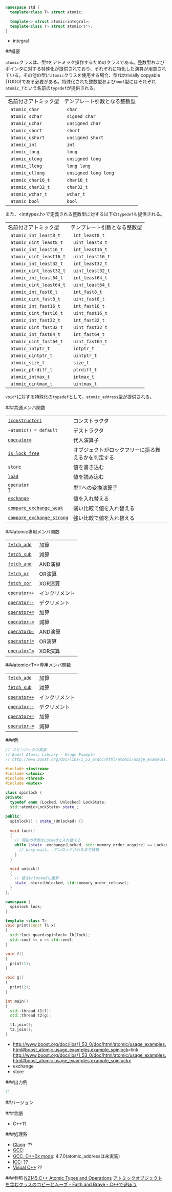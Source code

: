 ```cpp
namespace std {
  template<class T> struct atomic;

  template<> struct atomic<integral>;
  template<class T> struct atomic<T*>;
}
```
* integral<italic>

##概要

<code>atomic</code>クラスは、型<code>T</code>をアトミック操作するためのクラスである。整数型およびポインタに対する特殊化が提供されており、それぞれに特化した演算が用意されている。その他の型に<code>atomic</code>クラスを使用する場合、型<code>T</code>はtrivially copyable (TODO)である必要がある。特殊化された整数型および<code>bool</code>型にはそれぞれ<code>atomic_T</code>という名前の<code>typedef</code>が提供される。

| | |
|-----------------------------|--------------------------------|
| 名前付きアトミック型 | テンプレート引数となる整数型 |
|<code> atomic_char</code> |<code> char</code> |
|<code> atomic_schar</code> |<code> signed char</code> |
|<code> atomic_uchar</code> |<code> unsigned char</code> |
|<code> atomic_short</code> |<code> short</code> |
|<code> atomic_ushort</code> |<code> unsigned short</code> |
|<code> atomic_int</code> |<code> int</code> |
|<code> atomic_long</code> |<code> long</code> |
|<code> atomic_ulong</code> |<code> unsigned long</code> |
|<code> atomic_llong</code> |<code> long long</code> |
|<code> atomic_ullong</code> |<code> unsigned long long</code> |
|<code> atomic_char16_t</code> |<code> char16_t</code> |
|<code> atomic_char32_t</code> |<code> char32_t</code> |
|<code> atomic_wchar_t</code> |<code> wchar_t</code> |
|<code> atomic_bool</code> |<code> bool</code> |
また、<inttypes.h>で定義される整数型に対する以下の<code>typedef</code>も提供される。

| | |
|-----------------------------------|----------------------------|
| 名前付きアトミック型 | テンプレート引数となる整数型 |
|<code> atomic_int_least8_t</code> |<code> int_least8_t</code> |
|<code> atomic_uint_least8_t</code> |<code> uint_least8_t</code> |
|<code> atomic_int_least16_t</code> |<code> int_least16_t</code> |
|<code> atomic_uint_least16_t</code> |<code> uint_least16_t</code> |
|<code> atomic_int_least32_t</code> |<code> int_least32_t</code> |
|<code> atomic_uint_least32_t</code> |<code> uint_least32_t</code> |
|<code> atomic_int_least64_t</code> |<code> int_least64_t</code> |
|<code> atomic_uint_least64_t</code> |<code> uint_least64_t</code> |
|<code> atomic_int_fast8_t</code> |<code> int_fast8_t</code> |
|<code> atomic_uint_fast8_t</code> |<code> uint_fast8_t</code> |
|<code> atomic_int_fast16_t</code> |<code> int_fast16_t</code> |
|<code> atomic_uint_fast16_t</code> |<code> uint_fast16_t</code> |
|<code> atomic_int_fast32_t</code> |<code> int_fast32_t</code> |
|<code> atomic_uint_fast32_t</code> |<code> uint_fast32_t</code> |
|<code> atomic_int_fast64_t</code> |<code> int_fast64_t</code> |
|<code> atomic_uint_fast64_t</code> |<code> uint_fast64_t</code> |
|<code> atomic_intptr_t</code> |<code> intptr_t</code> |
|<code> atomic_uintptr_t</code> |<code> uintptr_t</code> |
|<code> atomic_size_t</code> |<code> size_t</code> |
|<code> atomic_ptrdiff_t</code> |<code> ptrdiff_t</code> |
|<code> atomic_intmax_t</code> |<code> intmax_t</code> |
|<code> atomic_uintmax_t</code> |<code> uintmax_t</code> |
<code>void*</code>に対する特殊化の<code>typedef</code>として、<code>atomic_address</code>型が提供される。

###共通メンバ関数

| | |
|------------------------------------------------------------------------------------------------------------------------------------------|--------------------------|
| <code>[(constructor)](https://sites.google.com/site/cpprefjp/reference/atomic/atomic/atomic)</code> | コンストラクタ |
| <code>~atomic() = default</code> | デストラクタ |
| <code>[operator=](https://sites.google.com/site/cpprefjp/reference/atomic/atomic/op_assign)</code> | 代入演算子 |
| <code>[is_lock_free](https://sites.google.com/site/cpprefjp/reference/atomic/atomic/is_lock_free)</code> | オブジェクトがロックフリーに振る舞えるかを判定する |
| <code>[store](https://sites.google.com/site/cpprefjp/reference/atomic/atomic/store)</code> | 値を書き込む |
| <code>[load](https://sites.google.com/site/cpprefjp/reference/atomic/atomic/load)</code> | 値を読み込む |
| <code>[operator T](https://sites.google.com/site/cpprefjp/reference/atomic/atomic/op_t)</code> | 型Tへの変換演算子 |
| <code>[exchange](https://sites.google.com/site/cpprefjp/reference/atomic/atomic/exchange)</code> | 値を入れ替える |
| <code>[compare_exchange_weak](https://sites.google.com/site/cpprefjp/reference/atomic/atomic/compare_exchange_weak)</code> | 弱い比較で値を入れ替える |
| <code>[compare_exchange_strong](https://sites.google.com/site/cpprefjp/reference/atomic/atomic/compare_exchange_strong)</code> | 強い比較で値を入れ替える |

###atomic<integral>専用メンバ関数

| | |
|---------------------------------------------------------------------------------------------------------------------|--------|
| <code>[fetch_add](https://sites.google.com/site/cpprefjp/reference/atomic/atomic/fetch_add)</code> | 加算 |
| <code>[fetch_sub](https://sites.google.com/site/cpprefjp/reference/atomic/atomic/fetch_sub)</code> | 減算 |
| <code>[fetch_and](https://sites.google.com/site/cpprefjp/reference/atomic/atomic/fetch_and)</code> | AND演算 |
| <code>[fetch_or](https://sites.google.com/site/cpprefjp/reference/atomic/atomic/fetch_or)</code> | OR演算 |
| <code>[fetch_xor](https://sites.google.com/site/cpprefjp/reference/atomic/atomic/fetch_xor)</code> | XOR演算 |
| <code>[operator++](https://sites.google.com/site/cpprefjp/reference/atomic/atomic/op_increment)</code> | インクリメント |
| <code>[operator--](https://sites.google.com/site/cpprefjp/reference/atomic/atomic/op_decrement)</code> | デクリメント |
| <code>[operator+=](https://sites.google.com/site/cpprefjp/reference/atomic/atomic/op_plus_assign)</code> | 加算 |
| <code>[operator-=](https://sites.google.com/site/cpprefjp/reference/atomic/atomic/op_minus_assign)</code> | 減算 |
| <code>[operator&=](https://sites.google.com/site/cpprefjp/reference/atomic/atomic/op_and_assign)</code> | AND演算 |
| <code>[operator&#x7C;=](https://sites.google.com/site/cpprefjp/reference/atomic/atomic/op_or_assign)</code> | OR演算 |
| <code>[operator^=](https://sites.google.com/site/cpprefjp/reference/atomic/atomic/op_xor_assign)</code> | XOR演算 |

###atomic<T*>専用メンバ関数

| | |
|---------------------------------------------------------------------------------------------------------------------|--------|
| <code>[fetch_add](https://sites.google.com/site/cpprefjp/reference/atomic/atomic/fetch_add)</code> | 加算 |
| <code>[fetch_sub](https://sites.google.com/site/cpprefjp/reference/atomic/atomic/fetch_sub)</code> | 減算 |
| <code>[operator++](https://sites.google.com/site/cpprefjp/reference/atomic/atomic/op_increment)</code> | インクリメント |
| <code>[operator--](https://sites.google.com/site/cpprefjp/reference/atomic/atomic/op_decrement)</code> | デクリメント |
| <code>[operator+=](https://sites.google.com/site/cpprefjp/reference/atomic/atomic/op_plus_assign)</code> | 加算 |
| <code>[operator-=](https://sites.google.com/site/cpprefjp/reference/atomic/atomic/op_minus_assign)</code> | 減算 |

###例

```cpp
// スピンロックの実装
// Boost Atomic Library - Usage Example
// http://www.boost.org/doc/libs/1_53_0/doc/html/atomic/usage_examples.html#boost_atomic.usage_examples.example_spinlock

#include <iostream>
#include <atomic>
#include <thread>
#include <mutex>
 
class spinlock {
private:
  typedef enum {Locked, Unlocked} LockState;
  std::atomic<LockState> state_;

public:
  spinlock() : state_(Unlocked) {}
  
  void lock()
  {
    // 現在の状態をLockedと入れ替える
    while (state_.exchange(Locked, std::memory_order_acquire) == Locked) {
      // busy-wait...アンロックされるまで待機
    }
  }

  void unlock()
  {
    // 値をUnlockedに更新
    state_.store(Unlocked, std::memory_order_release);
  }
};

namespace {
  spinlock lock;
}

template <class T>
void print(const T& x)
{
  std::lock_guard<spinlock> lk(lock);
  std::cout << x << std::endl;
}

void f()
{
  print(1);
}

void g()
{
  print(2);
}

int main()
{
  std::thread t1(f);
  std::thread t2(g);

  t1.join();
  t2.join();
}
```
* http://www.boost.org/doc/libs/1_53_0/doc/html/atomic/usage_examples.html#boost_atomic.usage_examples.example_spinlock<link http://www.boost.org/doc/libs/1_53_0/doc/html/atomic/usage_examples.html#boost_atomic.usage_examples.example_spinlock>
* exchange<color ff0000>
* store<color ff0000>

###出力例
```cpp
21
```

##バージョン

###言語

- C++11

###処理系

- [Clang](https://sites.google.com/site/cpprefjp/implementation#clang): ??
- [GCC](https://sites.google.com/site/cpprefjp/implementation#gcc): 
- [GCC, C++0x mode](https://sites.google.com/site/cpprefjp/implementation#gcc): 4.7.0(atomic_addressは未実装)
- [ICC](https://sites.google.com/site/cpprefjp/implementation#icc): ??
- [Visual C++](https://sites.google.com/site/cpprefjp/implementation#visual_cpp) ??


###参照
[N2145 C++ Atomic Types and Operations](http://www.open-std.org/jtc1/sc22/wg21/docs/papers/2007/n2145.html)
[アトミックオブジェクトを含むクラスのコピーとムーブ - Faith and Brave - C++で遊ぼう](http://d.hatena.ne.jp/faith_and_brave/20130110/1357808183)


